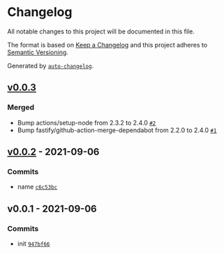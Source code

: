 # Changelog

All notable changes to this project will be documented in this file.

The format is based on [Keep a Changelog](https://keepachangelog.com/en/1.0.0/)
and this project adheres to [Semantic Versioning](https://semver.org/spec/v2.0.0.html).

Generated by [`auto-changelog`](https://github.com/CookPete/auto-changelog).

## [v0.0.3](https://github.com/bcomnes/supp/compare/v0.0.2...v0.0.3)

### Merged

- Bump actions/setup-node from 2.3.2 to 2.4.0 [`#2`](https://github.com/bcomnes/supp/pull/2)
- Bump fastify/github-action-merge-dependabot from 2.2.0 to 2.4.0 [`#1`](https://github.com/bcomnes/supp/pull/1)

## [v0.0.2](https://github.com/bcomnes/supp/compare/v0.0.1...v0.0.2) - 2021-09-06

### Commits

- name [`c6c53bc`](https://github.com/bcomnes/supp/commit/c6c53bc83b7bfd733605e309411961a6f5b7c0bd)

## v0.0.1 - 2021-09-06

### Commits

- init [`947bf66`](https://github.com/bcomnes/supp/commit/947bf66ef901b040c9fd1b1aaf3dd90abe43c5ca)
